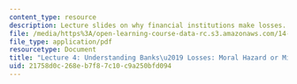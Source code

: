 ```yaml
---
content_type: resource
description: Lecture slides on why financial institutions make losses.
file: /media/https%3A/open-learning-course-data-rc.s3.amazonaws.com/14-09-financial-crises-january-iap-2016/21758d0c268eb7f87c10c9a250bfd094_MIT14_09IAP16_lec4_edit.pdf
file_type: application/pdf
resourcetype: Document
title: "Lecture 4: Understanding Banks\u2019 Losses: Moral Hazard or Mistakes"
uid: 21758d0c-268e-b7f8-7c10-c9a250bfd094
---
```

